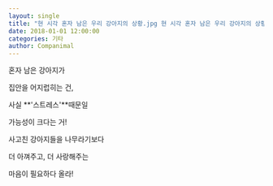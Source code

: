 ```yaml
---
layout: single
title: "현 시각 혼자 남은 우리 강아지의 상황.jpg 현 시각 혼자 남은 우리 강아지의 상황"
date: 2018-01-01 12:00:00
categories: 기타
author: Companimal
---
```


혼자 남은 강아지가

집안을 어지럽히는 건,

사실 **'스트레스'**때문일

가능성이 크다는 거!

사고친 강아지들을 나무라기보다

더 아껴주고, 더 사랑해주는

마음이 필요하다 올라!
